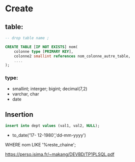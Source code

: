 # Create



## table:
```SQL
-- drop table name ;

CREATE TABLE [IF NOT EXISTS] nom(
    colonne type [PRIMARY KEY],
    colonne2 smallint references nom_colonne_autre_table,
    ....
);

```

### type:
- smallint; interger; bigint; decimal(7,2)
- varchar, char
- date


## Insertion
```sql
insert into dept values (val1, val2, NULL);
```

- to_date('17-
12-1980','dd-mm-yyyy')



WHERE nom LIKE '%reste_chaine';

https://perso.isima.fr/~makang/DEVBD/TP1PLSQL.pdf